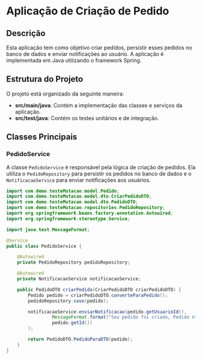 # Aplicação de Criação de Pedido

## Descrição
Esta aplicação tem como objetivo criar pedidos, persistir esses pedidos no banco de dados e enviar notificações ao usuário. A aplicação é implementada em Java utilizando o framework Spring.

## Estrutura do Projeto
O projeto está organizado da seguinte maneira:
- **src/main/java**: Contém a implementação das classes e serviços da aplicação.
- **src/test/java**: Contém os testes unitários e de integração.

## Classes Principais

### PedidoService
A classe `PedidoService` é responsável pela lógica de criação de pedidos. Ela utiliza o `PedidoRepository` para persistir os pedidos no banco de dados e o `NotificacaoService` para enviar notificações aos usuários.

```java
import com.demo.testeMutacao.model.Pedido;
import com.demo.testeMutacao.model.dto.CriarPedidoDTO;
import com.demo.testeMutacao.model.dto.PedidoDTO;
import com.demo.testeMutacao.repositories.PedidoRepository;
import org.springframework.beans.factory.annotation.Autowired;
import org.springframework.stereotype.Service;

import java.text.MessageFormat;

@Service
public class PedidoService {

    @Autowired
    private PedidoRepository pedidoRepository;

    @Autowired
    private NotificacaoService notificacaoService;

    public PedidoDTO criarPedido(CriarPedidoDTO criarPedidoDTO) {
        Pedido pedido = criarPedidoDTO.converteParaPedido();
        pedidoRepository.save(pedido);

        notificacaoService.enviarNotificacao(pedido.getUsuarioId(),
                 MessageFormat.format("Seu pedido foi criado, Pedido n°: {0}",
                 pedido.getId())
        );

        return PedidoDTO.PedidoParaDTO(pedido);
    }
}
